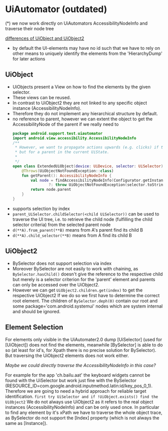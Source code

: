 # UiAutomator (outdated) #
(*) we now work directly on UiAutomators AccessibilityNodeInfo and traverse their node tree

[differences of UiObject and UiObject2](https://stackoverflow.com/questions/40881680/whats-is-the-difference-between-uiobject-and-uiobject2-other-than-uiautomator-2)
  * by default the UI-elements may have no id such that we have to rely on other means to uniquely identify the elements from the 'HierarchyDump' for later actions
  

## UiObject ##
  * UiObjects present a View on how to find the elements by the given selector.
  * These views can be reused.
  * In contrast to UiObject2 they are not linked to any specific object instance (AccessibilityNodeInfo).
  * Therefore they do not implement any hierarchical structure by default.
  * no reference to parent, however we can extent the object to get the AccessibilityNode of the parent if we really need to
    ```kotlin
    package android.support.test.uiautomator
    import android.view.accessibility.AccessibilityNodeInfo
    /**
     * However, we want to propagate actions upwards (e.g. clicks) if this action is not available for this UiObject
     * but for a parent in the current UiState.
     *
     */
    open class ExtendedUiObject(device: UiDevice, selector: UiSelector) : UiObject(device,selector) {
        @Throws(UiObjectNotFoundException::class)
        fun getParent(): AccessibilityNodeInfo {
            val node = findAccessibilityNodeInfo(Configurator.getInstance().waitForSelectorTimeout)
                    ?: throw UiObjectNotFoundException(selector.toString())
            return node.parent
        }
    }
    ```
  * supports selection by index
  * `parent_UiSelector.childSelector(<child UiSelector))` can be used to traverse the UI tree, i.e. to retrieve the child node (fulfilling the child selector criteria) from the selected parent node 
  * `d(**A).from_parent(**B)` means from A's parent find its child B
  * `d(**A).child_selector(**B)` means from A find its child B

## UiObject2 ##
  * BySelector does not support selection via index
  * Moreover BySelector are not easily to work with chaining, as `BySelector.hasChild()` doesn't give the reference to the respective child but merely is a selector criterion for the 'parent' element and parents can only be accessed over the UiObject2.
  * However we can get `UiObject2.children.get(index)` to get the respective UiObject2
    If we do so we first have to determine the correct root element.
    The children of `BySelector.deph(0)` contain our root and some package='com.android.systemui' nodes which are system internal and should be ignored.
    

## Element Selection ##

  For elements only visible in the UiAutomater2.0 dump [UiSelector] (used for [UiObject]) does not find the elements, meanwhile [BySelector] is able to do so (at least for id's, for Xpath there is no precise solution for BySelector).
  But traversing the UiObject2 elements does not work either. 
  
  _Maybe we could directly traverse the AccessibilityNodeInfo in this case?_
  
  For example for the app 'ch.bailu.aat' the keyboard widgets cannot be found with the UiSelector but work just fine with the BySelector (RESOURCE_ID=com.google.android.inputmethod.latin:id/key_pos_0_1).
  Therefore we are going to need a hybrid approach for reliable target identification.
  `first try UiSelector and if !UiObject.exists() find the UiObject2`
  We do not always use UiObject2 as it refers to the real object instances (AccessibilityNodeInfo) and can be only used once.
  In particular to find any element by it's xPath we have to traverse the whole object trace, as BySelector do not support the [Index] property (which is not always the same as [Instance]).
